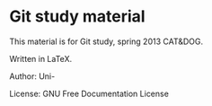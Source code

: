 Git study material
==================

This material is for Git study, spring 2013 CAT&DOG.

Written in LaTeX.

Author: Uni-

License: GNU Free Documentation License
